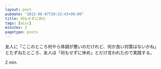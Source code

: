 ```yaml
---
layout: post
pubdate: "2012-06-07T20:32:43+09:00"
title: 何もせずに休む
tags: [misc]
minutes: 2
pagetype: posts
---
```

友人に「ここのところ何やら体調が悪いのだけれど、何か良い対策はないかね」とたずねたところ、友人は「何もせずに休め」とだけ言われたので実践する。

2 min.
